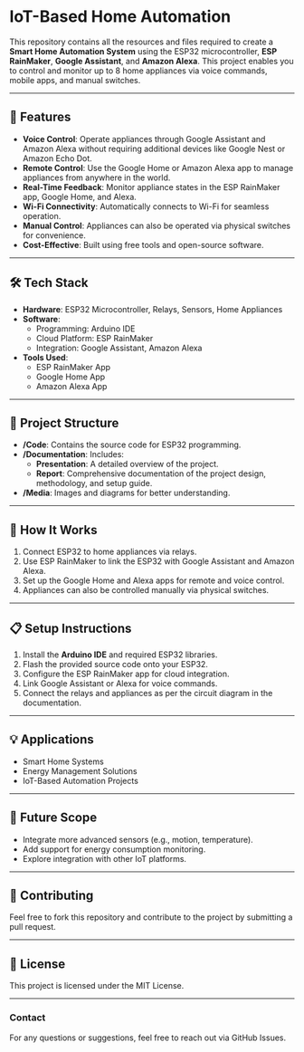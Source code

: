# IoT-Based Home Automation  

This repository contains all the resources and files required to create a **Smart Home Automation System** using the ESP32 microcontroller, **ESP RainMaker**, **Google Assistant**, and **Amazon Alexa**. This project enables you to control and monitor up to 8 home appliances via voice commands, mobile apps, and manual switches.  

---

## 🚀 **Features**  
- **Voice Control**: Operate appliances through Google Assistant and Amazon Alexa without requiring additional devices like Google Nest or Amazon Echo Dot.  
- **Remote Control**: Use the Google Home or Amazon Alexa app to manage appliances from anywhere in the world.  
- **Real-Time Feedback**: Monitor appliance states in the ESP RainMaker app, Google Home, and Alexa.  
- **Wi-Fi Connectivity**: Automatically connects to Wi-Fi for seamless operation.  
- **Manual Control**: Appliances can also be operated via physical switches for convenience.  
- **Cost-Effective**: Built using free tools and open-source software.  

---

## 🛠 **Tech Stack**  
- **Hardware**: ESP32 Microcontroller, Relays, Sensors, Home Appliances  
- **Software**:  
  - Programming: Arduino IDE  
  - Cloud Platform: ESP RainMaker  
  - Integration: Google Assistant, Amazon Alexa  
- **Tools Used**:  
  - ESP RainMaker App  
  - Google Home App  
  - Amazon Alexa App  

---

## 📂 **Project Structure**  
- **/Code**: Contains the source code for ESP32 programming.  
- **/Documentation**: Includes:  
  - **Presentation**: A detailed overview of the project.  
  - **Report**: Comprehensive documentation of the project design, methodology, and setup guide.  
- **/Media**: Images and diagrams for better understanding.  

---

## 🔧 **How It Works**  
1. Connect ESP32 to home appliances via relays.  
2. Use ESP RainMaker to link the ESP32 with Google Assistant and Amazon Alexa.  
3. Set up the Google Home and Alexa apps for remote and voice control.  
4. Appliances can also be controlled manually via physical switches.  

---

## 📋 **Setup Instructions**  
1. Install the **Arduino IDE** and required ESP32 libraries.  
2. Flash the provided source code onto your ESP32.  
3. Configure the ESP RainMaker app for cloud integration.  
4. Link Google Assistant or Alexa for voice commands.  
5. Connect the relays and appliances as per the circuit diagram in the documentation.  

---

## 💡 **Applications**  
- Smart Home Systems  
- Energy Management Solutions  
- IoT-Based Automation Projects  

---

## 🌟 **Future Scope**  
- Integrate more advanced sensors (e.g., motion, temperature).  
- Add support for energy consumption monitoring.  
- Explore integration with other IoT platforms.  

---

## 🤝 **Contributing**  
Feel free to fork this repository and contribute to the project by submitting a pull request.  

---

## 📄 **License**  
This project is licensed under the MIT License.  

---  

### **Contact**  
For any questions or suggestions, feel free to reach out via GitHub Issues.  
